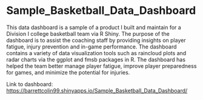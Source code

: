 # Sample_Basketball_Data_Dashboard

This data dashboard is a sample of a product I built and maintain for a Division I college basketball team via R Shiny. 
The purpose of the dashboard is to assist the coaching staff by providing insights on player fatigue, injury prevention and in-game performance.
The dashboard contains a variety of data visualization tools such as raincloud plots and radar charts via the ggplot and fmsb packages in R.
The dashboard has helped the team better manage player fatigue, improve player preparedness for games, and minimize the potential for injuries.

Link to dashboard: https://barrettcolin99.shinyapps.io/Sample_Basketball_Data_Dashboard/
